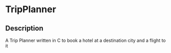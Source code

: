 # TripPlanner
## Description
A Trip Planner written in C to book a hotel at a destination city and a flight to it 
